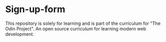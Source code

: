# Sign-up-form
This repository is solely for learning and is part of the curriculum for "The Odin Project". An open source curriculum for learning modern web development. 
